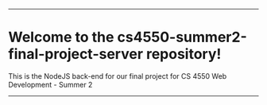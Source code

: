 ***
# Welcome to the cs4550-summer2-final-project-server repository!
This is the NodeJS back-end for our final project for CS 4550 Web Development - Summer 2
***
